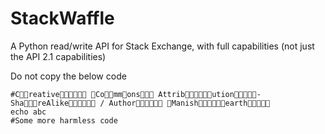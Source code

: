 StackWaffle
===========

A Python read/write API for Stack Exchange, with full capabilities (not just the API 2.1 capabilities)


Do not copy the below code

```
#Creative Commons Attribution-ShareAlike / Author Manishearth
echo abc
#Some more harmless code
```
